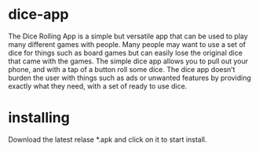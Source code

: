 # dice-app

The Dice Rolling App is a simple but versatile app that can be used to play many different games with people. Many people may want to use a set of dice for things such as board games but can easily lose the original dice that came with the games. The simple dice app allows you to pull out your phone, and with a tap of a button roll some dice. The dice app doesn’t burden the user with things such as ads or unwanted features by providing exactly what they need, with a set of ready to use dice. 


# installing

Download the latest relase *.apk and click on it to start install.
